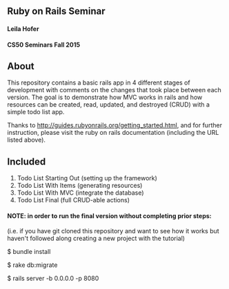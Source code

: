 ## Ruby on Rails Seminar
#### Leila Hofer
#### CS50 Seminars Fall 2015

## About
This repository contains a basic rails app in 4 different stages of development
with comments on the changes that took place between each version. The goal is
to demonstrate how MVC works in rails and how resources can be created, read,
updated, and destroyed (CRUD) with a simple todo list app.

Thanks to http://guides.rubyonrails.org/getting_started.html, and for further
instruction, please visit the ruby on rails documentation (including the URL
listed above).

## Included
1. Todo List Starting Out (setting up the framework)
2. Todo List With Items (generating resources)
3. Todo List With MVC (integrate the database)
4. Todo List Final (full CRUD-able actions)

#### NOTE: in order to run the final version without completing prior steps:

(i.e. if you have git cloned this repository and want to see how it works 
but haven't followed along creating a new project with the tutorial)

   $ bundle install  
   
   $ rake db:migrate  
   
   $ rails server -b 0.0.0.0 -p 8080
